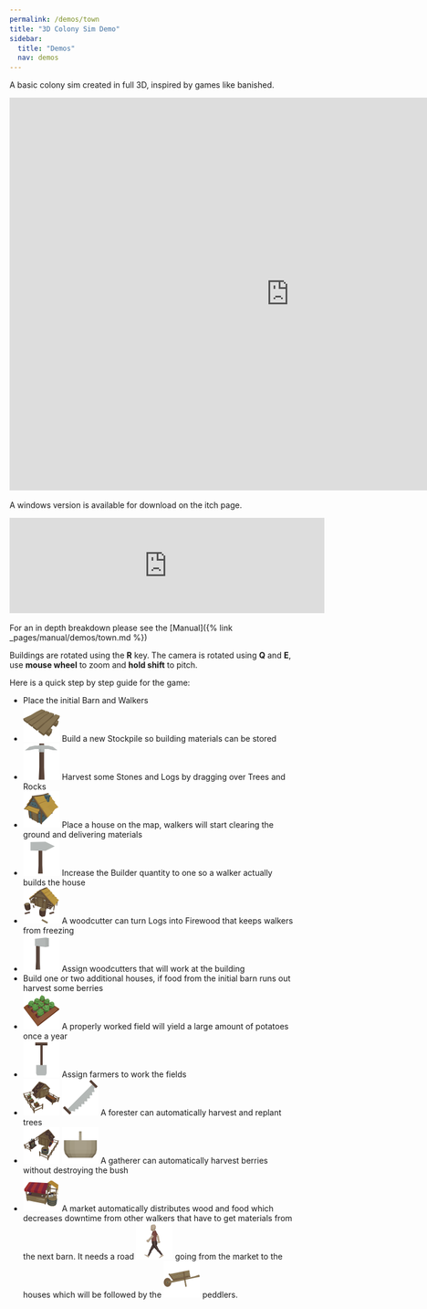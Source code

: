 ```yaml
---
permalink: /demos/town
title: "3D Colony Sim Demo"
sidebar:
  title: "Demos"
  nav: demos
---
```


A basic colony sim created in full 3D, inspired by games like banished.  

<iframe frameborder="0" src="https://itch.io/embed-upload/8583869?color=000000" allowfullscreen="0" width="980" height="688"></iframe>  
  
A windows version is available for download on the itch page.
<iframe frameborder="0" src="https://itch.io/embed/1842180" width="552" height="167"><a href="https://softleitner.itch.io/ccbk-3d-colony-sim-demo">CCBK 3D Colony Sim Demo by SoftLeitner</a></iframe>  

For an in depth breakdown please see the [Manual]({% link _pages/manual/demos/town.md %})  

Buildings are rotated using the __R__ key. The camera is rotated using __Q__ and __E__, use __mouse wheel__ to zoom and __hold shift__ to pitch.

Here is a quick step by step guide for the game: 

- Place the initial Barn and Walkers
- ![Stockpile](/assets/images/town/Buildings/TownStockpile.png) Build a new Stockpile so building materials can be stored 
- ![Harvest](/assets/images/town/Tools/TownPick.png) Harvest some Stones and Logs by dragging over Trees and Rocks
- ![House](/assets/images/town/Buildings/TownHouse.png) Place a house on the map, walkers will start clearing the ground and delivering materials 
- ![Builder](/assets/images/town/Tools/TownHammer.png) Increase the Builder quantity to one so a walker actually builds the house
- ![Woodcutter](/assets/images/town/Buildings/TownWoodcutter.png) A woodcutter can turn Logs into Firewood that keeps walkers from freezing 
- ![Woodcutter](/assets/images/town/Tools/TownAxe.png) Assign woodcutters that will work at the building
- Build one or two additional houses, if food from the initial barn runs out harvest some berries
- ![Field](/assets/images/town/Buildings/TownField.png) A properly worked field will yield a large amount of potatoes once a year
- ![Farmer](/assets/images/town/Tools/TownShovel.png) Assign farmers to work the fields
- ![Field](/assets/images/town/Buildings/TownForester.png) ![Saw](/assets/images/town/Tools/TownSaw.png) A forester can automatically harvest and replant trees
- ![Field](/assets/images/town/Buildings/TownGatherer.png) ![Basket](/assets/images/town/Tools/TownBasket.png) A gatherer can automatically harvest berries without destroying the bush
- ![Market](/assets/images/town/Buildings/TownMarket.png) A market automatically distributes wood and food which decreases downtime from other walkers that have to get materials from the next barn. It needs a road ![Road](/assets/images/town/TownWalker.png) going from the market to the houses which will be followed by the ![Peddler](/assets/images/town/Tools/TownWheelbarrow.png) peddlers.